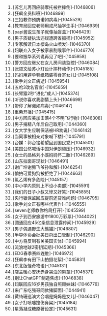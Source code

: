 
1. [苏乞儿再回应骑摩托被拦摔倒]-[1046806]
1. [狂飙全员科班]-[1046899]
1. [三招教你预防诺如病毒]-[1045529]
1. [教育局回应老师用戒尺抽学生手]-[1046939]
1. [papi酱说生孩子就像抽盲盒]-[1046429]
1. [男子质疑执法违规遭跨省抓捕]-[1045952]
1. [专家解读日本樱岛火山喷发]-[1046370]
1. [妇联介入女子被家暴割喉事件]-[1046770]
1. [要和振华系列说再见了吧]-[1045958]
1. [警方回应继父在女儿房间装监控]-[1046084]
1. [张颂文给苏小玎设计摔杯动作]-[1045185]
1. [妈妈用避孕套纸箱装零食寄女儿]-[1045108]
1. [歌手刘文正病逝]-[1045954]
1. [五哈3改名官宣]-[1045659]
1. [长臂猿2秒“进化”成人]-[1045374]
1. [听说你喜欢我剧情上头]-[1046699]
1. [带你了解诺如病毒]-[1046147]
1. [重紫开播]-[1045415]
1. [中方回应美加击落4个不明飞行物]-[1046308]
1. [男子捐精八年后自己取用]-[1044360]
1. [女大学生应聘保洁被HR劝说]-[1046142]
1. [当同事被相亲对象喊下楼]-[1045791]
1. [台媒：郭台铭希望回到国民党]-[1045501]
1. [美国公然喊话中国对伊朗施压]-[1046932]
1. [女士的品格刘小溪妈妈怀二胎]-[1046289]
1. [山东拉面哥现状]-[1046491]
1. [谢广坤谢腾飞爷孙和解]-[1046254]
1. [偷拍可爱狗狗被拒绝了]-[1044663]
1. [氯乙烯有多危险]-[1045157]
1. [中小学内原则上不设小卖部]-[1045591]
1. [我们的日子小叔又惨又好笑]-[1045855]
1. [央行银保监回应提前还贷难问题]-[1046795]
1. [歌手刘文正有哪些代表作]-[1046555]
1. [seven老师教你格局打开]-[1045599]
1. [女子到西安旅游中1800万彩票]-[1044022]
1. [圆通回应45亿条信息泄露传闻]-[1045929]
1. [男子偶遇野生大熊猫]-[1046807]
1. [半导体协会批美日荷出口管制]-[1046290]
1. [中方将反制有关美国实体]-[1045994]
1. [流浪地球2密钥延期]-[1045366]
1. [EDG春季赛四连胜]-[1046972]
1. [狂飙李有田下山拍摄花絮]-[1045831]
1. [东北版怪奇物语]-[1045131]
1. [店主暖心安抚赤身哭泣的男童]-[1045371]
1. [别让ChatGPT制造焦虑]-[1046838]
1. [妇联回应16岁男孩独自照顾妹妹]-[1046776]
1. [来广东吃强哥同款猪脚面]-[1044941]
1. [黄绮珊巡演大合唱是妈妈是女儿]-[1046047]
1. [女子打喷嚏撞伤鼻梁]-[1045184]
1. [星落凝成糖原著设定]-[1045631]